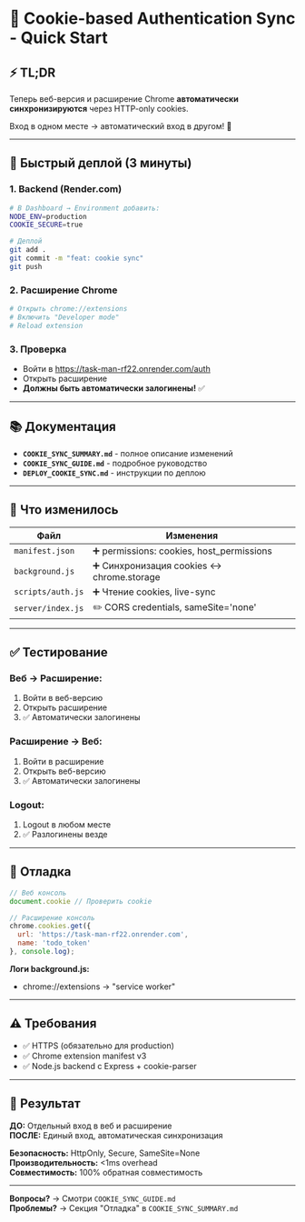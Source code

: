 # 🍪 Cookie-based Authentication Sync - Quick Start

## ⚡ TL;DR

Теперь веб-версия и расширение Chrome **автоматически синхронизируются** через HTTP-only cookies.

Вход в одном месте → автоматический вход в другом! 🎉

---

## 🚀 Быстрый деплой (3 минуты)

### 1. Backend (Render.com)
```bash
# В Dashboard → Environment добавить:
NODE_ENV=production
COOKIE_SECURE=true

# Деплой
git add .
git commit -m "feat: cookie sync"
git push
```

### 2. Расширение Chrome
```bash
# Открыть chrome://extensions
# Включить "Developer mode"
# Reload extension
```

### 3. Проверка
- Войти в https://task-man-rf22.onrender.com/auth
- Открыть расширение
- **Должны быть автоматически залогинены!** ✅

---

## 📚 Документация

- **`COOKIE_SYNC_SUMMARY.md`** - полное описание изменений
- **`COOKIE_SYNC_GUIDE.md`** - подробное руководство
- **`DEPLOY_COOKIE_SYNC.md`** - инструкции по деплою

---

## 🔧 Что изменилось

| Файл | Изменения |
|------|-----------|
| `manifest.json` | ➕ permissions: cookies, host_permissions |
| `background.js` | ➕ Синхронизация cookies ↔ chrome.storage |
| `scripts/auth.js` | ➕ Чтение cookies, live-sync |
| `server/index.js` | ✏️ CORS credentials, sameSite='none' |

---

## ✅ Тестирование

### Веб → Расширение:
1. Войти в веб-версию
2. Открыть расширение
3. ✅ Автоматически залогинены

### Расширение → Веб:
1. Войти в расширение
2. Открыть веб-версию
3. ✅ Автоматически залогинены

### Logout:
1. Logout в любом месте
2. ✅ Разлогинены везде

---

## 🐛 Отладка

```javascript
// Веб консоль
document.cookie // Проверить cookie

// Расширение консоль
chrome.cookies.get({
  url: 'https://task-man-rf22.onrender.com',
  name: 'todo_token'
}, console.log);
```

**Логи background.js:**
- chrome://extensions → "service worker"

---

## ⚠️ Требования

- ✅ HTTPS (обязательно для production)
- ✅ Chrome extension manifest v3
- ✅ Node.js backend с Express + cookie-parser

---

## 🎯 Результат

**ДО:** Отдельный вход в веб и расширение  
**ПОСЛЕ:** Единый вход, автоматическая синхронизация

**Безопасность:** HttpOnly, Secure, SameSite=None  
**Производительность:** <1ms overhead  
**Совместимость:** 100% обратная совместимость

---

**Вопросы?** → Смотри `COOKIE_SYNC_GUIDE.md`  
**Проблемы?** → Секция "Отладка" в `COOKIE_SYNC_SUMMARY.md`
